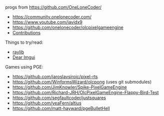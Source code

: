 progs from https://github.com/OneLoneCoder/

* https://community.onelonecoder.com/
* https://www.youtube.com/javidx9
* https://github.com/onelonecoder/olcpixelgameengine
* [Contributions](https://github.com/OneLoneCoder/olcPixelGameEngine/tree/master/Contributions)

Things to try/read:
* [raylib](https://www.raylib.com/)
* [Dear Imgui](https://github.com/ocornut/imgui)

Games using PGE:
* https://github.com/jaroslavsiroic/pixel-rts
* https://github.com/WinformsWizard/olcpong (uses git submodules)
* https://github.com/JimKnowler/Spike-PixelGameEngine
* https://github.com/Richard-JRH/OlcPixelGameEngine-Flappy-Bird-Test
* https://github.com/segfaultcoder/justsquares
* https://github.com/yeaFern/altius
* https://github.com/matt-hayward/pgeBulletHell
